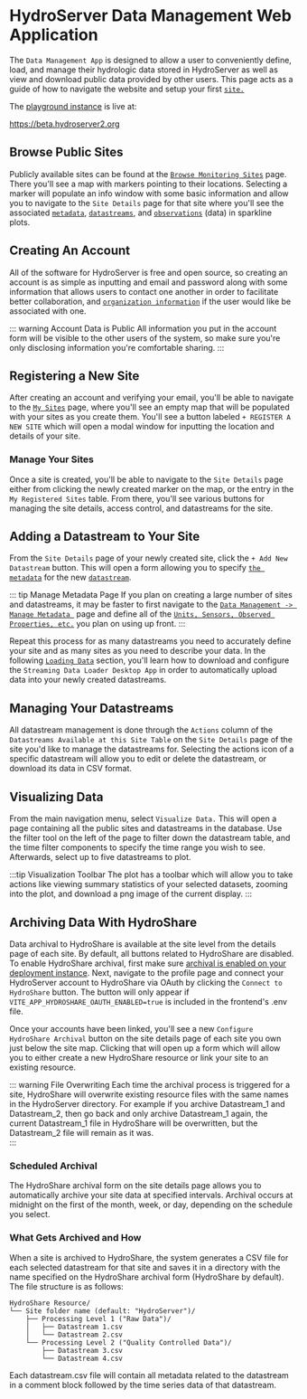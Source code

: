 # HydroServer Data Management Web Application

The `Data Management App` is designed to allow a user to conveniently define, load, and manage their hydrologic data stored in HydroServer as well as view and download public data provided by other users. This page acts as a guide of how to navigate the website and setup your first [`site.`](terminology.md#sites)

The [playground instance](getting-started.md#explore-our-playground-instance) is live at:

https://beta.hydroserver2.org

## Browse Public Sites

Publicly available sites can be found at the [`Browse Monitoring Sites`](https://beta.hydroserver2.org/browse) page. There you'll see a map with markers pointing to their locations. Selecting a marker will populate an info window with some basic information and allow you to navigate to the `Site Details` page for that site where you'll see the associated [`metadata`](terminology.md#site-metadata), [`datastreams`](terminology.md#datastreams), and [`observations`](terminology.md#observations) (data) in sparkline plots.

## Creating An Account

All of the software for HydroServer is free and open source, so creating an account is as simple as inputting and email and password along with some information that allows users to contact one another in order to facilitate better collaboration, and [`organization information`](terminology.md#site-ownership) if the user would like be associated with one.

::: warning Account Data is Public
All information you put in the account form will be visible to the other users of the system, so make sure you're only disclosing information you're comfortable sharing.
:::

## Registering a New Site

After creating an account and verifying your email, you'll be able to navigate to the [`My Sites`](https://beta.hydroserver2.org/sites) page, where you'll see an empty map that will be populated with your sites as you create them. You'll see a button labeled `+ REGISTER A NEW SITE` which will open a modal window for inputting the location and details of your site.

### Manage Your Sites

Once a site is created, you'll be able to navigate to the `Site Details` page either from clicking the newly created marker on the map, or the entry in the `My Registered Sites` table. From there, you'll see various buttons for managing the site details, access control, and datastreams for the site.

## Adding a Datastream to Your Site

From the `Site Details` page of your newly created site, click the `+ Add New Datastream` button. This will open a form allowing you to specify [`the metadata`](terminology.md#1-direct-metadata) for the new [`datastream`](terminology.md#datastreams).

::: tip Manage Metadata Page
If you plan on creating a large number of sites and datastreams, it may be faster to first navigate to the [`Data Management -> Manage Metadata `](https://beta.hydroserver2.org/metadata) page and define all of the [`Units, Sensors, Observed Properties, etc.`](terminology.md#2-linked-metadata) you plan on using up front.
:::

Repeat this process for as many datastreams you need to accurately define your site and as many sites as you need to describe your data. In the following [`Loading Data`](loading-data.md) section, you'll learn how to download and configure the `Streaming Data Loader Desktop App` in order to automatically upload data into your newly created datastreams.

## Managing Your Datastreams

All datastream management is done through the `Actions` column of the `Datastreams Available at this Site Table` on the `Site Details` page of the site you'd like to manage the datastreams for.
Selecting the actions icon of a specific datastream will allow you to edit or delete the datastream, or download its data in CSV format.

## Visualizing Data

From the main navigation menu, select `Visualize Data.` This will open a page containing all the public sites and datastreams in the database. Use the filter tool on the left of the page to filter down the datastream table, and the time filter components to specify the time range you wish to see. Afterwards, select up to five datastreams to plot.

:::tip Visualization Toolbar
The plot has a toolbar which will allow you to take actions like viewing summary statistics of your selected datasets, zooming into the plot, and download a png image of the current display.
:::

## Archiving Data With HydroShare

Data archival to HydroShare is available at the site level from the details page of each site. By default, all buttons related to HydroShare are disabled. To enable HydroShare archival, first make sure [archival is enabled on your deployment instance](../deployment/aws-deployment-terraform.html#hydoshare-oauth-settings). Next, navigate to the profile page and connect your HydroServer account to HydroShare via OAuth by clicking the `Connect to HydroShare` button. The button will only appear if `VITE_APP_HYDROSHARE_OAUTH_ENABLED=true` is included in the frontend's .env file.

Once your accounts have been linked, you'll see a new `Configure HydroShare Archival` button on the site details page of each site you own just below the site map. Clicking that will open up a form which will allow you to either create a new HydroShare resource or link your site to an existing resource.

::: warning File Overwriting
Each time the archival process is triggered for a site, HydroShare will overwrite existing resource files with the same names in the HydroServer directory. For example if you archive Datastream_1 and Datastream_2, then go back and only archive Datastream_1 again, the current Datastream_1 file in HydroShare will be overwritten, but the Datastream_2 file will remain as it was.  
:::

### Scheduled Archival

The HydroShare archival form on the site details page allows you to automatically archive your site data at specified intervals. Archival occurs at midnight on the first of the month, week, or day, depending on the schedule you select.

### What Gets Archived and How

When a site is archived to HydroShare, the system generates a CSV file for each selected datastream for that site and saves it in a directory with the name specified on the HydroShare archival form (HydroShare by default). The file structure is as follows:

```plaintext
HydroShare Resource/
└── Site folder name (default: "HydroServer")/
    ├── Processing Level 1 ("Raw Data")/
    │   ├── Datastream 1.csv
    │   └── Datastream 2.csv
    └── Processing Level 2 ("Quality Controlled Data")/
        ├── Datastream 3.csv
        └── Datastream 4.csv
```

Each datastream.csv file will contain all metadata related to the datastream in a comment block followed by the time series data of that datastream.
